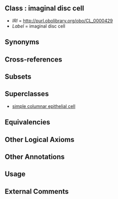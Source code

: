 
## Class : imaginal disc cell

 * *IRI* = http://purl.obolibrary.org/obo/CL_0000429
 * *Label* = imaginal disc cell

## Synonyms


## Cross-references


## Subsets


## Superclasses

 * [simple columnar epithelial cell](../../CL/46/CL_0000146.md)

## Equivalencies


## Other Logical Axioms


## Other Annotations


## Usage


## External Comments

